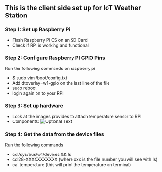 ## This is the client side set up for IoT Weather Station
### Step 1: Set up Raspberry Pi
* Flash Raspberry Pi OS on an SD Card
* Check if RPI is working and functional

### Step 2: Configure Raspberry PI GPIO Pins
Run the following commands on raspberry pi
* $ sudo vim /boot/config.txt
* Add dtoverlay=w1-gpio on the last line of the file
* sudo reboot
* login again on to your RPI

### Step 3: Set up hardware
* Look at the images provides to attach temperature sensor to RPI 
* Components: ![Optional Text](Images/setup1)

### Step 4: Get the data from the device files
Run the following commands
* cd /sys/bus/w1/devices && ls
* cd 28-XXXXXXXXXXX (where xxx is the file number you will see with ls)
* cat temperature (this will print the temperature on terminal)